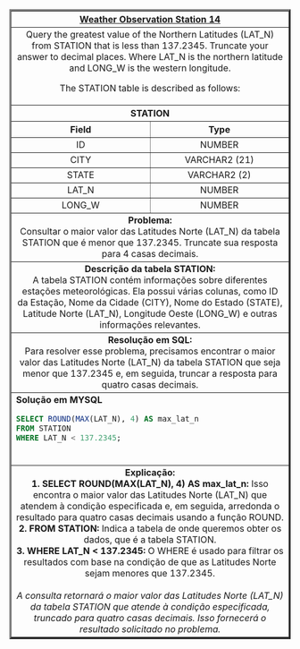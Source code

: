   <table width="100%" border="3" cellspacing="0" cellpadding="8">
    <tr>
      <th colspan="2"><a href="https://www.hackerrank.com/challenges/weather-observation-station-14/">Weather Observation Station 14</a></th>
    </tr>
    
  <tr>
      <td colspan="2" align="center">Query the greatest value of the Northern Latitudes (LAT_N) from STATION that is less than 137.2345. Truncate your answer to  decimal places.
Where LAT_N is the northern latitude and LONG_W is the western longitude.

The STATION table is described as follows:
<br>
    </td>
    </tr>
    
  <tr>
      <th colspan="2">STATION</th>
  </tr>
    
  <tr>
      <th width="50%" align="center">Field</th>
      <th width="50%" align="center">Type</th>
  </tr>
    
  <tr>
      <td width="50%" align="center">ID</td>
      <td width="50%" align="center">NUMBER</td>
  </tr>
    
  <tr>
      <td width="50%" align="center">CITY</td>
      <td width="50%" align="center">VARCHAR2 (21)</td>
  </tr>
    
  <tr>
      <td width="50%" align="center">STATE</td>
      <td width="50%" align="center">VARCHAR2 (2)</td>
  </tr>
    
  <tr>
      <td width="50%" align="center">LAT_N</td>
      <td width="50%" align="center">NUMBER</td>
  </tr>
    
  <tr>
      <td width="50%" align="center">LONG_W</td>
      <td width="50%" align="center">NUMBER</td>
  </tr>
    
  <tr>
      <td colspan="2"  align="center"><b>Problema:</b><br>Consultar o maior valor das Latitudes Norte (LAT_N) da tabela STATION que é menor que 137.2345. Truncate sua resposta para 4 casas decimais.</td>
  </tr>
    
  <tr>
      <td colspan="2"  align="center"><b>Descrição da tabela STATION:</b><br>A tabela STATION contém informações sobre diferentes estações meteorológicas. Ela possui várias colunas, como ID da Estação, Nome da Cidade (CITY), Nome do Estado (STATE), Latitude Norte (LAT_N), Longitude Oeste (LONG_W) e outras informações relevantes.</td>
  </tr>
    
  <tr>
      <td colspan="2"  align="center"><b>Resolução em SQL:</b><br>Para resolver esse problema, precisamos encontrar o maior valor das Latitudes Norte (LAT_N) da tabela STATION que seja menor que 137.2345 e, em seguida, truncar a resposta para quatro casas decimais.</td>
  </tr>
    
  <tr>
      <td colspan="2"  align="left">
        <b>Solução em MYSQL</b><br>
        
  ```sql
  SELECT ROUND(MAX(LAT_N), 4) AS max_lat_n
  FROM STATION
  WHERE LAT_N < 137.2345;
  ```
  <br>
    </td>
  </tr>
    
  <tr>
    <td colspan="2"  align="center">
    <b>Explicação:</b><br>
    <b>1. SELECT ROUND(MAX(LAT_N), 4) AS max_lat_n:</b> Isso encontra o maior valor das Latitudes Norte (LAT_N) que atendem à condição especificada e, em seguida, arredonda o resultado para quatro casas decimais usando a função ROUND.<br>
    <b>2. FROM STATION:</b> Indica a tabela de onde queremos obter os dados, que é a tabela STATION.<br>
    <b>3. WHERE LAT_N < 137.2345:</b> O WHERE é usado para filtrar os resultados com base na condição de que as Latitudes Norte sejam menores que 137.2345.<br>
    <br>
    <i>A consulta retornará o maior valor das Latitudes Norte (LAT_N) da tabela STATION que atende à condição especificada, truncado para quatro casas decimais. Isso fornecerá o resultado solicitado no problema.</i>
    </td>
  </tr>
    
  </table>
